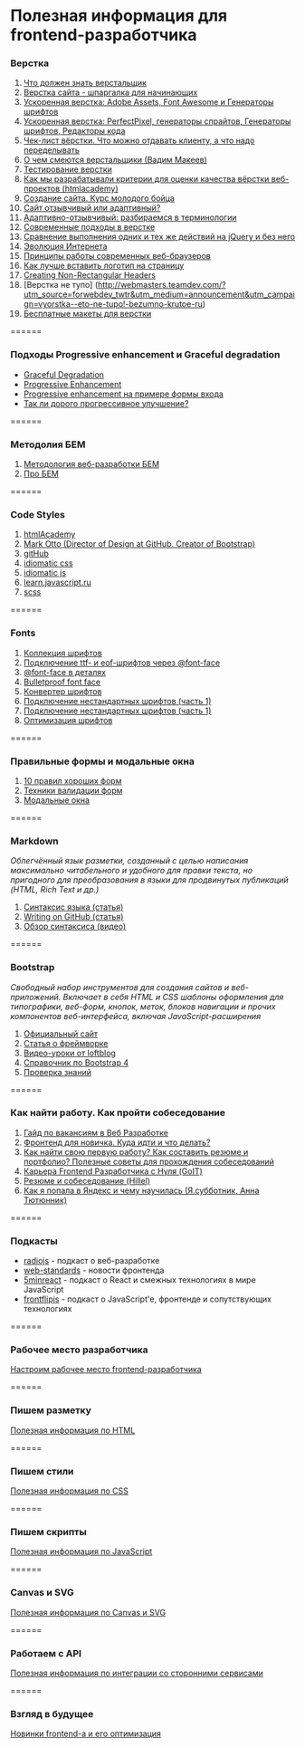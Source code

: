 # Полезная информация для frontend-разработчика

### Верстка
1. [Что должен знать верстальщик](http://krekotun.ru/ui-developer-skills)
2. [Верстка сайта - шпаргалка для начинающих](http://www.internet-technologies.ru/articles/article_1856.html)
3. [Ускоренная верстка: Adobe Assets, Font Awesome и Генераторы шрифтов](https://geekbrains.ru/events/255)
4. [Ускоренная верстка: PerfectPixel, генераторы спрайтов, Генераторы шрифтов, Редакторы кода](https://geekbrains.ru/events/278)
5. [Чек-лист вёрстки. Что можно отдавать клиенту, а что надо переделывать](https://habrahabr.ru/post/114256/%20%D0%98%D1%81%D1%82%D0%BE%D1%87%D0%BD%D0%B8%D0%BA:%20http://www.itmathrepetitor.ru/html-i-css-katalog-ssylok-dlya-verstki/)
6. [О чем смеются верстальщики (Вадим Макеев)](https://www.youtube.com/watch?v=lW4uzJp6uIg)
7. [Тестирование верстки](http://xiper.net/collect/weekdays-front-end-dev/the-work-in-general/testing-layout)
8. [Как мы разрабатывали критерии для оценки качества вёрстки веб-проектов (htmlacademy)](https://habrahabr.ru/company/htmlacademy/blog/254171/)
10. [Создание сайта. Курс молодого бойца](https://habrahabr.ru/post/273795)
11. [Сайт отзывчивый или адаптивный?](http://blog.sibirix.ru/2015/04/21/adaptive-responsive/)
12. [Адаптивно-отзывчивый: разбираемся в терминологии](http://frontender.info/adaptive-vs-responsive-terminology/)
13. [Современные подходы в верстке](https://www.youtube.com/watch?v=soWgVoOgQ_s)
14. [Сравнение выполнения одних и тех же действий на jQuery и без него](http://youmightnotneedjquery.com/)
15. [Эволюция Интернета](http://www.evolutionoftheweb.com/)
16. [Принципы работы современных веб-браузеров](http://www.html5rocks.com/ru/tutorials/internals/howbrowserswork/#Parsing_general)
17. [Как лучше вставить логотип на страницу](http://css.yoksel.ru/a11y-for-logotypes/?ct=t(hamail_20170115))
18. [Creating Non-Rectangular Headers](https://css-tricks.com/creating-non-rectangular-headers/?utm_source=forwebdev_twtr&utm_medium=announcement&utm_campaign=obzor-sposobov-sozdaniya-shapok-so-slozhnoy)
19. [Верстка не тупо] (http://webmasters.teamdev.com/?utm_source=forwebdev_twtr&utm_medium=announcement&utm_campaign=vyorstka--eto-ne-tupo!-bezumno-krutoe-ru) 
20. [Бесплатные макеты для верстки](http://psd-html-css.ru/) 

======

### Подходы Progressive enhancement и Graceful degradation
- [Graceful Degradation](https://htmlacademy.ru/blog/6-graceful-degradation)
- [Progressive Enhancement](https://htmlacademy.ru/blog/7-progressive-enhancement)
- [Progressive enhancement на примере формы входа](https://htmlacademy.ru/demos/1#step1)
- [Так ли дорого прогрессивное улучшение?](https://htmlacademy.ru/blog/8-is-it-expensive-to-progressive-enhancement)

======

### Методолия БЕМ
1. [Методология веб-разработки БЕМ](https://ru.bem.info/)
2. [Про БЕМ](https://habrahabr.ru/company/yandex/blog/276035/)

======

### Code Styles
1. [htmlAcademy](https://htmlacademy.github.io/codeguide/)
2. [Mark Otto (Director of Design at GitHub. Creator of Bootstrap)](http://codeguide.co/)
3. [gitHub](http://primercss.io/guidelines/) 
4. [idiomatic css](https://github.com/necolas/idiomatic-css/tree/master/translations/ru-RU)
5. [idiomatic js](https://github.com/rwaldron/idiomatic.js/tree/master/translations/ru_RU) 
6. [learn.javascript.ru](https://learn.javascript.ru/coding-style)
7. [scss](http://nicothin.github.io/idiomatic-pre-CSS/)

======

### Fonts
1. [Коллекция шрифтов](http://fonts.in.ua/font)
2. [Подключение ttf- и eof-шрифтов через @font-face](https://webref.ru/layout/html5-css3/text/font-face)
3. [@font-face в деталях](http://xiper.net/collect/html-and-css-tricks/typographics/font-face-in-the-details)
4. [Bulletproof font face](https://github.com/CSSLint/csslint/wiki/bulletproof-font-face)
5. [Конвертер шрифтов](http://www.font2web.com/)
6. [Подключение нестандартных шрифтов (часть 1)](https://webfont.ru/blog/about-font-face-part-one/)
7. [Подключение нестандартных шрифтов (часть 1)](https://webfont.ru/blog/about-font-face-part-two/)
8. [Оптимизация шрифтов](https://developers.google.com/web/fundamentals/performance/optimizing-content-efficiency/webfont-optimization?hl=ru)

======

### Правильные формы и модальные окна
1. [10 правил хороших форм](https://www.artlebedev.ru/tools/technogrette/etc/forms/)
2. [Техники валидации форм](https://htmlacademy.ru/blog/95-form-validation-techniques)
3. [Модальные окна](http://prgssr.ru/development/oformlenie-modalnyh-okon.html?ct=t(hamail_20160815))

======

### Markdown
*Облегчённый язык разметки, созданный с целью написания максимально читабельного и удобного для правки текста, но пригодного для преобразования в языки для продвинутых публикаций (HTML, Rich Text и др.)*

1. [Синтаксис языка (статья)](https://github.com/OlgaVlasova/markdown-doc/blob/master/README.md)
2. [Writing on GitHub (статья)](https://help.github.com/categories/writing-on-github/)
3. [Обзор синтаксиса (видео)](https://www.youtube.com/watch?v=xaOHsJ5Igys)

======

### Bootstrap
*Свободный набор инструментов для создания сайтов и веб-приложений. Включает в себя HTML и CSS шаблоны оформления для типографики, веб-форм, кнопок, меток, блоков навигации и прочих компонентов веб-интерфейса, включая JavaScript-расширения*

1. [Официальный сайт](http://getbootstrap.com/css/)
2. [Статья о фреймворке](https://webref.ru/layout/bootstrap)
3. [Видео-уроки от loftblog](http://loftblog.ru/material/2302/)
4. [Cправочник по Bootstrap 4](http://hackerthemes.com/bootstrap-cheatsheet/)
5. [Проверка знаний](http://www.w3schools.com/quiztest/quiztest.asp?qtest=Bootstrap)

======

### Как найти работу. Как пройти собеседование
1. [Гайд по вакансиям в Веб Разработке](https://mkdev.me/posts/gayd-po-vakansiyam-v-veb-razrabotke?ct=t(hamail_20161115))
2. [Фронтенд для новичка. Куда идти и что делать?](https://www.youtube.com/watch?v=G9hMm77B1dk)
3. [Как найти свою первую работу? Как составить резюме и портфолио? Полезные советы для прохождения собеседований](https://www.youtube.com/watch?v=nc1-PmAmcqA&index=6&list=PL0k-9Y7O1Gwfo8ootEdF8noBQal41dH-u)
4. [Карьера Frontend Разработчика с Нуля (GoIT)](https://www.youtube.com/watch?v=JNhXJsMynHw)
5. [Резюме и собеседование (Hillel)](http://blog.itschool-hillel.org/articles/kak-sostavit-rezyume-i-proyti-sobesedovanie-v-it-kompaniyu)
6. [Как я попала в Яндекс и чему научилась (Я.субботник, Анна Тютюнник)](https://www.youtube.com/watch?v=yIk7VfycBBw)

======

### Подкасты
- [radiojs](https://soundcloud.com/radiojspodcast) - подкаст о веб-разработке
- [web-standards](https://soundcloud.com/web-standards) - новости фронтенда
- [5minreact](http://5minreact.ru/) - подкаст о React и смежных технологиях в мире JavaScript
- [frontflipjs](https://soundcloud.com/frontflipjs) - подкаст о JavaScript'e, фронтенде и сопутствующих технологиях

======

### Рабочее место разработчика
[Настроим рабочее место frontend-разработчика](https://github.com/KAnastasiya/Useful_informations_about_frontend/blob/master/developer-workspace.md)

======

### Пишем разметку
[Полезная информация по HTML](https://github.com/KAnastasiya/Useful_informations_about_frontend/blob/master/html.md)

======

### Пишем стили
[Полезная информация по CSS](https://github.com/KAnastasiya/Useful_informations_about_frontend/blob/master/css.md)

======

### Пишем скрипты
[Полезная информация по JavaScript](https://github.com/KAnastasiya/Useful_informations_about_frontend/blob/master/javascript.md)

======

### Canvas и SVG
[Полезная информация по Canvas и SVG](https://github.com/KAnastasiya/Useful_informations_about_frontend/blob/master/canvas_svg.md)

======

### Работаем с API
[Полезная информация по интеграции со сторонними сервисами](https://github.com/KAnastasiya/Useful_informations_about_frontend/blob/master/api.md)

======

### Взгляд в будущее
[Новинки frontend-а и его оптимизация](https://github.com/KAnastasiya/Useful_informations_about_frontend/blob/master/optimizations_novelties.md)
